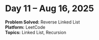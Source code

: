 # Day 11 – Aug 16, 2025

**Problem Solved:** Reverse Linked List            
**Platform:** LeetCode       
**Topics:** Linked List, Recursion